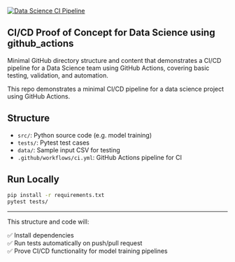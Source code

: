 [![Data Science CI Pipeline](https://github.com/thatwonguy/github_actions_cicd_for_ds/actions/workflows/ci_cd.yml/badge.svg)](https://github.com/thatwonguy/github_actions_cicd_for_ds/actions/workflows/ci_cd.yml)
## CI/CD Proof of Concept for Data Science using github_actions
Minimal GitHub directory structure and content that demonstrates a CI/CD pipeline for a Data Science team using GitHub Actions, covering basic testing, validation, and automation.

This repo demonstrates a minimal CI/CD pipeline for a data science project using GitHub Actions.

## Structure
- `src/`: Python source code (e.g. model training)
- `tests/`: Pytest test cases
- `data/`: Sample input CSV for testing
- `.github/workflows/ci.yml`: GitHub Actions pipeline for CI

## Run Locally
```bash
pip install -r requirements.txt
pytest tests/
```

---

This structure and code will:

✅ Install dependencies  
✅ Run tests automatically on push/pull request  
✅ Prove CI/CD functionality for model training pipelines  